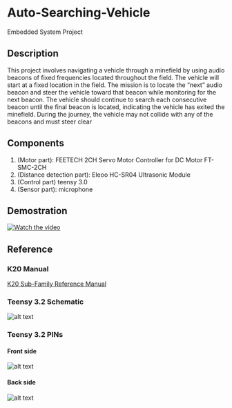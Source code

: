 # Auto-Searching-Vehicle
Embedded System Project
## Description
This project involves navigating a vehicle through a minefield by using audio
beacons of fixed frequencies located throughout the field. The vehicle will start at a fixed
location in the field. The mission is to locate the “next” audio beacon and steer the vehicle
toward that beacon while monitoring for the next beacon. The vehicle should continue to
search each consecutive beacon until the final beacon is located, indicating the vehicle has
exited the minefield. During the journey, the vehicle may not collide with any of the beacons
and must steer clear

## Components
1. (Motor part): FEETECH 2CH Servo Motor Controller for DC Motor FT-SMC-2CH
2. (Distance detection part): Eleoo HC-SR04 Ultrasonic Module
3. (Control part) teensy 3.0 
4. (Sensor part): microphone
## Demostration
[![Watch the video](https://www.youtube.com/upload_thumbnail?v=odqYxbhW_Ps&t=hqdefault&ts=1565551223037)](https://youtu.be/odqYxbhW_Ps)

## Reference

### K20 Manual
[K20 Sub-Family Reference Manual](https://www.nxp.com/docs/en/reference-manual/K20P64M72SF1RM.pdf)

### Teensy 3.2 Schematic
![alt text](https://www.pjrc.com/teensy/schematic32.gif)

### Teensy 3.2 PINs
#### Front side
![alt text](https://www.pjrc.com/teensy/card7a_rev1.png)
#### Back side
![alt text](https://www.pjrc.com/teensy/card7b_rev1.png)
